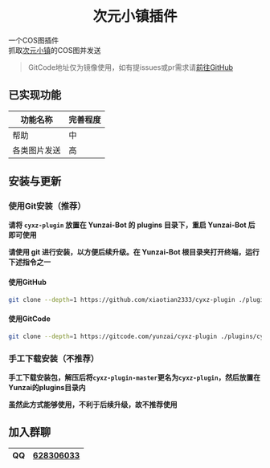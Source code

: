 # <center>次元小镇插件</center>

一个COS图插件  
抓取[次元小镇](https://dimtown.com/vipcos)的COS图并发送

> GitCode地址仅为镜像使用，如有提issues或pr需求请[前往GitHub](https://github.com/xiaotian2333/cyxz-plugin)

## 已实现功能

| 功能名称 | 完善程度 |
|--------|-----------|
| 帮助 | 中 |
| 各类图片发送 | 高 |

## 安装与更新

### 使用Git安装（推荐）

**请将 `cyxz-plugin` 放置在 Yunzai-Bot 的 plugins 目录下，重启 Yunzai-Bot 后即可使用<br>**

**请使用 git 进行安装，以方便后续升级。在 Yunzai-Bot 根目录夹打开终端，运行下述指令之一<br>**

#### **使用GitHub**

``` bash
git clone --depth=1 https://github.com/xiaotian2333/cyxz-plugin ./plugins/cyxz-plugin/
```

#### **使用GitCode**

``` bash
git clone --depth=1 https://gitcode.com/yunzai/cyxz-plugin ./plugins/cyxz-plugin/
```

### 手工下载安装（不推荐）

**手工下载安装包，解压后将`cyxz-plugin-master`更名为`cyxz-plugin`，然后放置在Yunzai的plugins目录内<br>**

**虽然此方式能够使用，不利于后续升级，故不推荐使用<br>**

## 加入群聊

| QQ | [628306033](https://jq.qq.com/?k=fjSGhscz) |
|----|--------------------------------------------|
